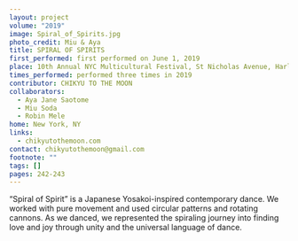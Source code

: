 ```yaml
---
layout: project
volume: "2019"
image: Spiral_of_Spirits.jpg
photo_credit: Miu & Aya
title: SPIRAL OF SPIRITS
first_performed: first performed on June 1, 2019
place: 10th Annual NYC Multicultural Festival, St Nicholas Avenue, Harlem, NY
times_performed: performed three times in 2019
contributor: CHIKYU TO THE MOON
collaborators:
  - Aya Jane Saotome
  - Miu Soda
  - Robin Mele
home: New York, NY
links:
  - chikyutothemoon.com
contact: chikyutothemoon@gmail.com
footnote: ""
tags: []
pages: 242-243
---
```


“Spiral of Spirit” is a Japanese Yosakoi-inspired contemporary dance. We worked with pure movement and used circular patterns and rotating cannons. As we danced, we represented the spiraling journey into finding love and joy through unity and the universal language of dance.
